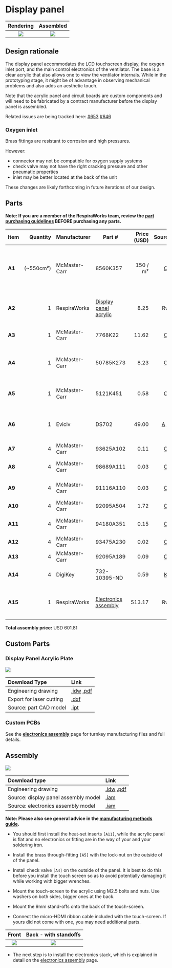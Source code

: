 # Display panel

| Rendering | Assembled |
|:-------------------------:|:-------------------------:|
| ![](images/display_panel_assembly_rendering.jpg) | ![](images/everything.jpg) |

## Design rationale

The display panel accommodates the LCD touchscreen display, the oxygen inlet port, and the main control electronics of the ventilator. The base is a clear acrylic
that also allows one to view the ventilator internals. While in the prototyping stage, it might be of advantage
in observing mechanical problems and also adds an aesthetic touch.

Note that the acrylic panel and circuit boards are custom components and will need to be fabricated by a contract manufacturer before the display panel is assembled.

Related issues are being tracked here:
[#653](https://github.com/RespiraWorks/Ventilator/issues/653)
[#646](https://github.com/RespiraWorks/Ventilator/issues/646)

### Oxygen inlet

Brass fittings are resistant to corrosion and high pressures.

However:
* connector may not be compatible for oxygen supply systems
* check valve may not have the right cracking pressure and other pneumatic properties
* inlet may be better located at the back of the unit

These changes are likely forthcoming in future iterations of our design.



## Parts

**Note: If you are a member of the RespiraWorks team, review the [part purchasing guidelines][ppg]
BEFORE purchasing any parts.**

[ppg]: ../../purchasing_guidelines.md

| Item  | Quantity | Manufacturer  | Part #                       | Price (USD) | Sources[*][ppg]| Notes |
| ----- |---------:| ------------- | ---------------------------- | -----------:|:--------------:|:------|
|**A1** |(~550cm²) | McMaster-Carr | 8560K357                     | 150 / m²    | [C][a1mcmc]    | 1/4" (6.35mm) thick clear acrylic sheet, to make `[A2]` below |
|**A2** | 1        | RespiraWorks  | [Display panel acrylic][a2rw]| 8.25        | Rw             | Upper acrylic face panel, cut from acrylic `[A1]` |
|**A3** | 1        | McMaster-Carr | 7768K22                      | 11.62       | [C][a3mcmc]    | brass threaded check valve |
|**A4** | 1        | McMaster-Carr | 50785K273                    | 8.23        | [C][a4mcmc]    | through-wall straight connector, 1/4NPT female |
|**A5** | 1        | McMaster-Carr | 5121K451                     | 0.58        | [C][a5mcmc]    | 1/4 NPT x 1/4" ID barbed adapter |
|**A6** | 1        | Eviciv        | DS702                        | 49.00       | [A][a6ali] [Z][a6amzn]| 7" capacitive touchscreen with speakers |
|**A7** | 4        | McMaster-Carr | 93625A102                    | 0.11        | [C][a7mcmc]    | M2.5 locknut |
|**A8** | 4        | McMaster-Carr | 98689A111                    | 0.03        | [C][a8mcmc]    | M2.5 washer, 5mm OD |
|**A9** | 4        | McMaster-Carr | 91116A110                    | 0.03        | [C][a9mcmc]    | M2.5 washer, 8mm OD |
|**A10**| 4        | McMaster-Carr | 92095A504                    | 1.72        | [C][a10mcmc]   | M2.5 screw, 14mm |
|**A11**| 4        | McMaster-Carr | 94180A351                    | 0.15        | [C][a11mcmc]   | Heat-set inserts for M4 screws |
|**A12**| 4        | McMaster-Carr | 93475A230                    | 0.02        | [C][a12mcmc]   | M4 washer, 9mm OD |
|**A13**| 4        | McMaster-Carr | 92095A189                    | 0.09        | [C][a13mcmc]   | M4 screw, 8mm |
|**A14**| 4        | DigiKey       | 732-10395-ND                 | 0.59        | [K][a14key]    | M2.5 standoff, 9mm |
|**A15**| 1        | RespiraWorks  |[Electronics assembly][a15rw] | 513.17      | Rw             | Most electrical and computing components |

**Total assembly price:** USD 601.81

[a1mcmc]:  https://www.mcmaster.com/8560K357/
[a2rw]:    #custom-parts
[a3mcmc]:  https://www.mcmaster.com/7768K22/
[a4mcmc]:  https://www.mcmaster.com/50785K273/
[a5mcmc]:  https://www.mcmaster.com/5121K451
[a6ali]:   https://www.aliexpress.com/item/4000747984746.html
[a6amzn]:  https://www.amazon.com/Eviciv-Portable-Monitor-Display-1024X600/dp/B07L6WT77H
[a7mcmc]:  https://www.mcmaster.com/93625A102/
[a8mcmc]:  https://www.mcmaster.com/98689A111/
[a9mcmc]:  https://www.mcmaster.com/91116A110/
[a10mcmc]: https://www.mcmaster.com/92095A504/
[a11mcmc]: https://www.mcmaster.com/94180A351/
[a12mcmc]: https://www.mcmaster.com/93475A230/
[a13mcmc]: https://www.mcmaster.com/92095A189/
[a14key]:  https://www.digikey.com/en/products/detail/w-rth-elektronik/971090151/6174614
[a15rw]:   electronics


## Custom Parts

### Display Panel Acrylic Plate

[![](images/display_panel_acrylic_plate.jpg)](exports/display_panel_acrylic_plate.pdf)

| Download Type | Link   |
|:--------------|:-------|
| Engineering drawing      | [.idw](display_panel_acrylic_plate.idw) [.pdf](exports/display_panel_acrylic_plate.pdf) |
| Export for laser cutting | [.dxf](exports/display_panel_acrylic_plate.dxf) |
| Source: part CAD model   | [.ipt](display_panel_acrylic_plate.ipt) |

### Custom PCBs

See the **[electronics assembly](electronics)** page for turnkey manufacturing files and full details.

## Assembly

[![](images/display_panel_assembly.jpg)](exports/display_panel_assembly.pdf)

| Download type | Link   |
|:--------------|:-------|
| Engineering drawing                  | [.idw](display_panel_assembly.idw) [.pdf](exports/display_panel_assembly.pdf) |
| Source: display panel assembly model | [.iam](display_panel_assembly.iam) |
| Source: electronics assembly model   | [.iam](display_and_PCB_stack_assembly.iam) |

**Note: Please also see general advice in the [manufacturing methods guide](../../methods).**

* You should first install the heat-set inserts `[A11]`, while the acrylic panel is flat and no electronics or fitting
  are in the way of your and your soldering iron.

* Install the brass through-fitting `[A5]` with the lock-nut on the outside of of the panel.

* Install check valve `[A4]` on the outside of the panel. It is best to do this before you install the touch screen
  so as to avoid potentially damaging it while working with bigger wrenches.

* Mount the touch-screen to the acrylic using M2.5 bolts and nuts. Use washers on both sides, bigger ones at the back.

* Mount the 9mm stand-offs onto the back of the touch-screen.

* Connect the micro-HDMI ribbon cable included with the touch-screen. If yours did not come with one, you
  may need additional parts.

|  Front            |  Back - with standoffs  |
:------------------:|:-----------------:|
![](images/front.jpg)  |  ![](images/back.jpg)  |

* The next step is to install the electronics stack, which is explained in detail on the
  [electronics assembly](electronics) page.
